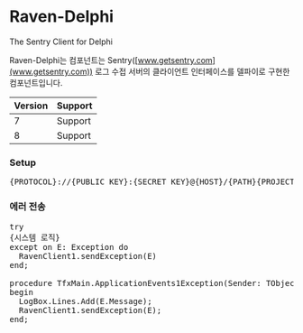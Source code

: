 # Raven-Delphi
The Sentry Client for Delphi

Raven-Delphi는 컴포넌트는 Sentry([www.getsentry.com](www.getsentry.com)) 로그 수접 서버의 클라이언트 인터페이스를 델파이로 구현한 컴포넌트입니다.



|Version | Support | 
|--------|---------|
| 7      |  Support|
| 8      |  Support|


### Setup ###

<pre>
{PROTOCOL}://{PUBLIC_KEY}:{SECRET_KEY}@{HOST}/{PATH}{PROJECT_ID}
</pre>


### 에러 전송 ###
<pre>
try
{시스템 로직}
except on E: Exception do
  RavenClient1.sendException(E)
end;

procedure TfxMain.ApplicationEvents1Exception(Sender: TObject; E: Exception);
begin
  LogBox.Lines.Add(E.Message);
  RavenClient1.sendException(E);
end;
</pre>


